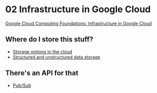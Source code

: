 # 02 Infrastructure in Google Cloud

[Google Cloud Computing Foundations: Infrastructure in Google Cloud](https://www.cloudskillsboost.google/paths/36/course_templates/154)

## Where do I store this stuff?

* [Storage options in the cloud](https://www.youtube.com/watch?v=qApPR0vJu2A)
* [Structured and unstructured data storage](https://www.youtube.com/watch?v=ktuXFWI8zvQ)

## There's an API for that

* [Pub/Sub](https://www.youtube.com/watch?v=Q_yUa1mWPQU)
